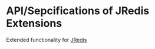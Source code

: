 # API/Sepcifications of JRedis Extensions

Extended functionality for [JRedis]

[JRedis]: http://github.com/alphazero/jredis
